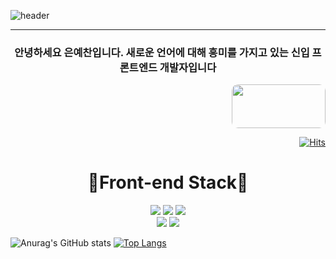 ![header](https://capsule-render.vercel.app/api?type=waving&color=auto&height=300&section=header&text=Yechan's%20Github&fontSize=90)

____________________________________________________________________________________________________________________________________________________________
<div align="center">
 
 ### 안녕하세요 은예찬입니다. 새로운 언어에 대해 흥미를 가지고 있는 신입 프론트엔드 개발자입니다

</div>

<div align="end">

 <a href="https://www.notion.so/1b2415a83a5f45f6a9c81cec73bce426">
 
   <img style="height: 70px; width: 150px; border-radius: 10px;" src="https://img.shields.io/badge/Notion-000000?style=flat-square&logo=Notion&logoColor=white"/>
 
 </a>

</div>

<div align="end">
 
[![Hits](https://hits.seeyoufarm.com/api/count/incr/badge.svg?url=https%3A%2F%2Fgithub.com%2Feunyechan&count_bg=%23276FC6&title_bg=%235F68CA&icon=googlekeep.svg&icon_color=%23F5EBEB&title=hits&edge_flat=false)](https://hits.seeyoufarm.com)
 
</div>

<div align="center">

 <h1>🎇Front-end Stack🎇</h1>
 
</div>

<div align="center">

  <img src="https://img.shields.io/badge/HTML-E34F26?style=flat-square&logo=HTML5&logoColor=white"/>
  <img src="https://img.shields.io/badge/CSS-1572B6?style=flat-square&logo=CSS&logoColor=white"/>
  <img src="https://img.shields.io/badge/JavaScript-F7DF1E?style=flat-square&logo=JavaScript&logoColor=white"/>
  <br/>
  <img src="https://img.shields.io/badge/TypeScript-3178C6?style=flat&logo=TypeScript&logoColor=white"/> 
  <img src="https://img.shields.io/badge/React-61DAFB?style=flat&logo=React&logoColor=white"/>
 
</div>


![Anurag's GitHub stats](https://github-readme-stats.vercel.app/api?username=eunyechan&show_icons=true&theme=dracula)
[![Top Langs](https://github-readme-stats.vercel.app/api/top-langs/?username=eunyechan&layout=compact)](https://github.com/eunyechan/github-readme-stats)
